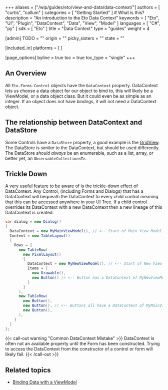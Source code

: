 +++
aliases = ["/wip/guides/eto/view-and-data/data-context/"]
authors = [ "curtis", "callum" ]
categories = [ "Getting Started" ] # What is this?
description = "An introduction to the Eto Data Context"
keywords = [ "Eto", "UI", "Plugin", "DataContext", "Data", "View", "Model" ]
languages = [ "C#", "py" ]
sdk = [ "Eto" ]
title = "Data Context"
type = "guides"
weight = 4

[admin]
TODO = ""
origin = ""
picky_sisters = ""
state = ""

[included_in]
platforms = [ ]

[page_options]
byline = true
toc = true
toc_type = "single"
+++

## An Overview
All `Eto.Forms.Control` objects have the `DataContext` property.
DataContext lets us choose a data object for our object to bind to, this will likely be a ViewModel, or a data object class. But it could even be as simple as an integer.
If an object does not have bindngs, it will not need a DataContext object.

## The relationship between DataContext and DataStore
Some Controls have a `DataStore` property, a good example is the [GridView](http://pages.picoe.ca/docs/api/html/T_Eto_Forms_GridView.htm).
The DataStore is _similar_ to the DataContext, but should be used differently.
The DataStore *should always* be an enumerable, such as a list, array, or better yet, an `ObservableCollection<T>`.

## Trickle Down
A very useful feature to be aware of is the trickle-down effect of DataContext.
Any Control, (including Forms and Dialogs) that has a DataContext will bequeath the DataContext to every child control meaning that this can be accessed anywhere in your UI Tree.
If a child control overrides its DataContext with a new DataContext then a new lineage of this DataContext is created.

<!-- TODO : Include a python sample -->
``` cs
var dialog = new Dialog()
{
  DataContext = new MyMainViewModel(), // <-- Start of Main View Model
  Content = new TableLayout()
  {
    Rows = {
      new TableRow(
        new PixelLayout()
        {
          DataContext = new MyNewViewModel(), // <-- Start of New View Model
          Items = {
            new Drawable(),
            new Button() // <-- Button has a DataContext of MyNewViewModel
          }
        }
      ),
      new TableRow(
        new Button(),
        new Button(), // <-- Buttons all have a DataContext of MyMainViewModel
        new Button(), 
      ),
    }
  }
};
```

{{< call-out warning "Common DataContext Mistake" >}}
DataContext is often not an available property until the Form has been constructed.
Trying to access the DataContext from the constructor of a control or form will likely fail.
{{< /call-out >}}


## Related topics

- [Binding Data with a ViewModel](../binding/)
